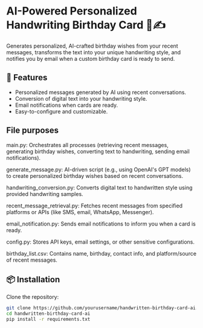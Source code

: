 # AI-Powered Personalized Handwriting Birthday Card 🎂✍️

Generates personalized, AI-crafted birthday wishes from your recent messages, transforms the text into your unique handwriting style, and notifies you by email when a custom birthday card is ready to send.

## 🌟 Features
- Personalized messages generated by AI using recent conversations.
- Conversion of digital text into your handwriting style.
- Email notifications when cards are ready.
- Easy-to-configure and customizable.

## File purposes
main.py: Orchestrates all processes (retrieving recent messages, generating birthday wishes, converting text to handwriting, sending email notifications).

generate_message.py: AI-driven script (e.g., using OpenAI's GPT models) to create personalized birthday wishes based on recent conversations.

handwriting_conversion.py: Converts digital text to handwritten style using provided handwriting samples.

recent_message_retrieval.py: Fetches recent messages from specified platforms or APIs (like SMS, email, WhatsApp, Messenger).

email_notification.py: Sends email notifications to inform you when a card is ready.

config.py: Stores API keys, email settings, or other sensitive configurations.

birthday_list.csv: Contains name, birthday, contact info, and platform/source of recent messages.

## 📦 Installation

Clone the repository:

```bash
git clone https://github.com/yourusername/handwritten-birthday-card-ai.git
cd handwritten-birthday-card-ai
pip install -r requirements.txt
